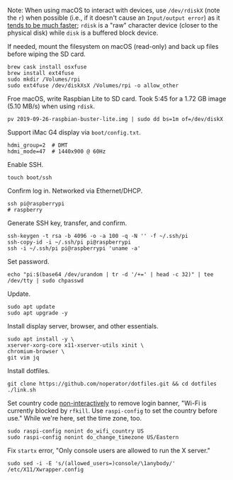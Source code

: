 Note: When using macOS to interact with devices, use `/dev/rdiskX` (note the `r`) when possible (i.e., if it doesn't cause an `Input/output error`) as it [tends to be much faster](https://superuser.com/a/631601); `rdisk` is a "raw" character device (closer to the physical disk) while `disk` is a buffered block device.

If needed, mount the filesystem on macOS (read-only) and back up files before wiping the SD card.
```
brew cask install osxfuse
brew install ext4fuse
sudo mkdir /Volumes/rpi
sudo ext4fuse /dev/diskXsX /Volumes/rpi -o allow_other
```

Froe macOS, write Raspbian Lite to SD card. Took 5:45 for a 1.72 GB image (5.10 MB/s) when using `rdisk`.
```
pv 2019-09-26-raspbian-buster-lite.img | sudo dd bs=1m of=/dev/diskX
```

Support iMac G4 display via `boot/config.txt`.
```
hdmi_group=2  # DMT
hdmi_mode=47  # 1440x900 @ 60Hz
```

Enable SSH.
```
touch boot/ssh
```

Confirm log in. Networked via Ethernet/DHCP.
```
ssh pi@raspberrypi
# raspberry
```

Generate SSH key, transfer, and confirm.
```
ssh-keygen -t rsa -b 4096 -o -a 100 -q -N '' -f ~/.ssh/pi
ssh-copy-id -i ~/.ssh/pi pi@raspberrypi
ssh -i ~/.ssh/pi pi@raspberrypi 'uname -a'
```

Set password.
```
echo "pi:$(base64 /dev/urandom | tr -d '/+=' | head -c 32)" | tee /dev/tty | sudo chpasswd
```

Update.
```
sudo apt update
sudo apt upgrade -y
```

Install display server, browser, and other essentials.
```
sudo apt install -y \
xserver-xorg-core x11-xserver-utils xinit \
chromium-browser \
git vim jq
```

Install dotfiles.
```
git clone https://github.com/noperator/dotfiles.git && cd dotfiles
./link.sh
```

Set country code [non-interactively](https://raspberrypi.stackexchange.com/a/66939) to remove login banner, "Wi-Fi is currently blocked by `rfkill`. Use `raspi-config` to set the country before use." While we're here, set the time zone, too.
```
sudo raspi-config nonint do_wifi_country US
sudo raspi-config nonint do_change_timezone US/Eastern
```

Fix `startx` error, "Only console users are allowed to run the X server."
```
sudo sed -i -E 's/(allowed_users=)console/\1anybody/' /etc/X11/Xwrapper.config
```
